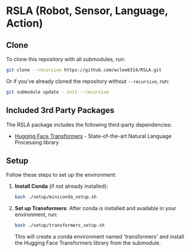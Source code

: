 # RSLA (Robot, Sensor, Language, Action)



## Clone

To clone this repository with all submodules, run:

```bash
git clone --recursive https://github.com/wclee6314/RSLA.git
```

Or if you've already cloned the repository without `--recursive`, run:

```bash
git submodule update --init --recursive
```


## Included 3rd Party Packages

The RSLA package includes the following third-party dependencies:

* [Hugging Face Transformers](https://github.com/huggingface/transformers) - State-of-the-art Natural Language Processing library


## Setup

Follow these steps to set up the environment:

1. **Install Conda** (if not already installed):
   ```bash
   bash ./setup/miniconda_setup.sh
   ```

2. **Set up Transformers**:
   After conda is installed and available in your environment, run:
   ```bash
   bash ./setup/transformers_setup.sh
   ```
   This will create a conda environment named 'transformers' and install the Hugging Face Transformers library from the submodule.
